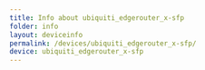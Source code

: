 ```yaml
---
title: Info about ubiquiti_edgerouter_x-sfp
folder: info
layout: deviceinfo
permalink: /devices/ubiquiti_edgerouter_x-sfp/
device: ubiquiti_edgerouter_x-sfp
---
```

